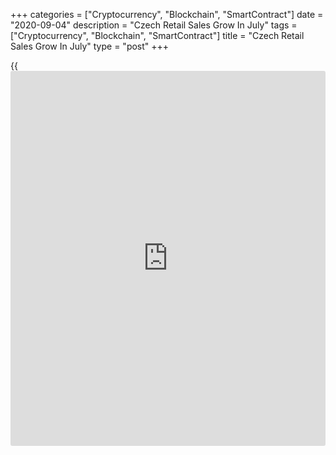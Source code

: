 +++
categories = ["Cryptocurrency", "Blockchain", "SmartContract"]
date = "2020-09-04"
description = "Czech Retail Sales Grow In July"
tags = ["Cryptocurrency", "Blockchain", "SmartContract"]
title = "Czech Retail Sales Grow In July"
type = "post"
+++

{{<iframe id="large-banner" src="https://www.bounty.group/#slide=24.0" width="100%" height="600" scrolling="no" style="border: 0px solid rgb(216, 221, 230); border-radius: 3px;">}}

The Czech Republic's retail sales grew in July, data from the Czech
Statistical Office showed on Friday.

Retail sales rose by a working-day adjusted 1.9 percent annually in
July, after a 1.4 percent fall in June.

On an unadjusted basis, retail sales increased 3.0 percent yearly in
July, following a 0.7 percent rise in the prior month. Economists had
expected a 3.6 percent rise.

On a month-on-month basis, retail sales excluding automobile trade rose
a seasonally adjusted 1.8 percent in July.

Sales of non-food grew 5.9 percent and those of food goods gained 2.2
percent. Sales of automotive fuel increased 0.1 percent.

For comments and feedback [contact](https://www.playgroundfx.com/contact/): editorial@rtt[news](https://www.letsplayfx.com/blog/forex-news-website/).com

[Economic News][1]

 **What parts of the world are seeing the best (and worst) economic
performances lately? Click[here][2] to check out our [Econ Scorecard][2]
and find out! See up-to-the-moment [ranking](https://www.playgroundfx.com/blog/crypto-exchange-ranking/)s for the best and worst
performers in [GDP][3], [unemployment rate][4], [inflation][5] and much
more.**

   1. www.rtt[news](https://www.letsplayfx.com/blog/forex-news-website/).com/Content/EconomicNews.aspx
   2. www.rtt[news](https://www.letsplayfx.com/blog/forex-news-website/).com/economic-scorecard/world-rank/PPI/highest-performance.aspx
   3. www.rtt[news](https://www.letsplayfx.com/blog/forex-news-website/).com/economic-scorecard/world-rank/GDP/highest-performance.aspx
   4. www.rtt[news](https://www.letsplayfx.com/blog/forex-news-website/).com/economic-scorecard/world-rank/unemployment-rate/lowest-performance.aspx
   5. www.rtt[news](https://www.letsplayfx.com/blog/forex-news-website/).com/economic-scorecard/world-rank/CPI/highest-performance.aspx